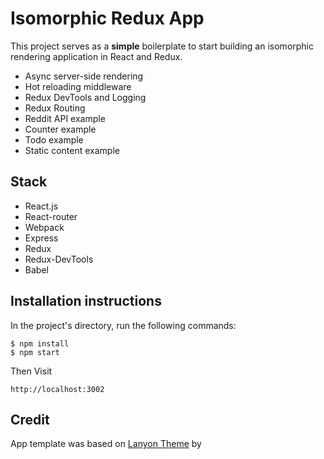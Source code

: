 # Isomorphic Redux App

This project serves as a **simple** boilerplate to start building an isomorphic rendering application in React and Redux.

- Async server-side rendering
- Hot reloading middleware
- Redux DevTools and Logging
- Redux Routing
- Reddit API example
- Counter example
- Todo example
- Static content example

## Stack

- React.js
- React-router
- Webpack
- Express
- Redux
- Redux-DevTools
- Babel

## Installation instructions

In the project's directory, run the following commands:

```
$ npm install
$ npm start
```

Then Visit

```
http://localhost:3002
```

## Credit

App template was based on [Lanyon Theme](https://github.com/poole/lanyon) by 
